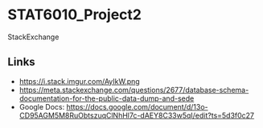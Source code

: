 # STAT6010_Project2
StackExchange

## Links
- https://i.stack.imgur.com/AyIkW.png
- https://meta.stackexchange.com/questions/2677/database-schema-documentation-for-the-public-data-dump-and-sede
- Google Docs: https://docs.google.com/document/d/13o-CD95AGM5M8RuObtszuqClNhHl7c-dAEY8C33w5qI/edit?ts=5d3f0c27
